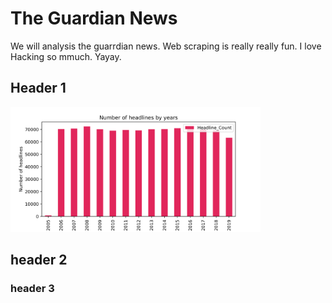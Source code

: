 # The Guardian News

We will analysis the guarrdian news. Web scraping is really really fun. I love Hacking so mmuch. Yayay.

## Header 1

<img src="epi_wordcloud.png" alt="drawing" width="400"/>


## header 2
### header 3


